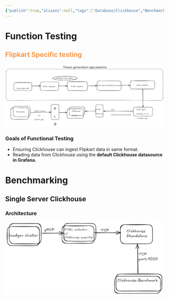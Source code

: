 ```yaml
---
{"publish":true,"aliases":null,"tags":["Database/Clickhouse","Benchmark"],"projects":["EventStore"],"Description":"Everything related to Clickhouse benchmarking","date created":"2024-12-02T20:27","date modified":"2025-01-14T17:30","PassFrontmatter":true,"created":"2025-01-14T17:30:43.569+05:30","updated":"2025-01-14T17:30:43.569+05:30"}
---
```



# Function Testing
## <font color="#f79646">Flipkart Specific testing</font>

![Pasted image 20241218222401.png](../../../03-Projects/EventStore/Notes/attachments/Pasted%20image%2020241218222401.png)

### Goals of Functional Testing
- Ensuring Clickhouse can ingest Flipkart data in same format.
- Reading data from Clickhouse using the **default Clickhouse datasource in Grafana.**

# Benchmarking

## Single Server Clickhouse

### Architecture

![Pasted image 20241218222412.png](../../../03-Projects/EventStore/Notes/attachments/Pasted%20image%2020241218222412.png)
